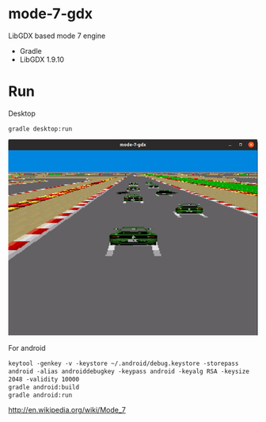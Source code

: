 mode-7-gdx
======

LibGDX based mode 7 engine

* Gradle
* LibGDX 1.9.10

# Run

Desktop
```
gradle desktop:run
```

![alt tag](screenshot.png)

For android
```
keytool -genkey -v -keystore ~/.android/debug.keystore -storepass android -alias androiddebugkey -keypass android -keyalg RSA -keysize 2048 -validity 10000
gradle android:build
gradle android:run
```

http://en.wikipedia.org/wiki/Mode_7